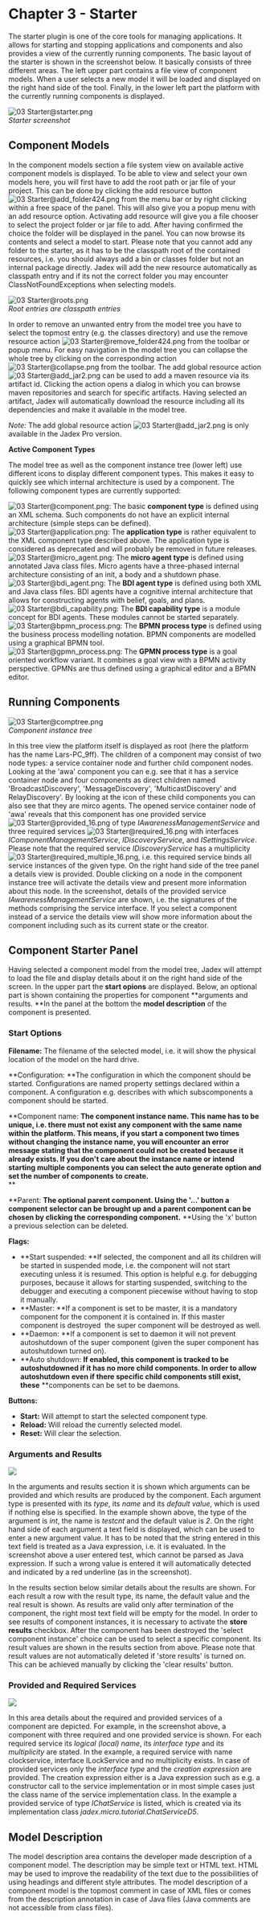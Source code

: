 <span>Chapter 3 - Starter</span> 
================================

The starter plugin is one of the core tools for managing applications. It allows for starting and stopping applications and components and also provides a view of the currently running components. The basic layout of the starter is shown in the screenshot below. It basically consists of three different areas. The left upper part contains a file view of component models. When a user selects a new model it will be loaded and displayed on the right hand side of the tool. Finally, in the lower left part the platform with the currently running components is displayed.

![03 Starter@starter.png](starter.png)\
*Starter screenshot*

<span>Component Models</span> 
-----------------------------

In the component models section a file system view on available active component models is displayed. To be able to view and select your own models here, you will first have to add the root path or jar file of your project. This can be done by clicking the add resource button ![03 Starter@add\_folder424.png](add_folder424.png) from the menu bar or by right clicking within a free space of the panel. This will also give you a popup menu with an add resource option. Activating add resource will give you a file chooser to select the project folder or jar file to add. After having confirmed the choice the folder will be displayed in the panel. You can now browse its contents and select a model to start. Please note that you cannot add any folder to the starter, as it has to be the classpath root of the contained resources, i.e. you should always add a bin or classes folder but not an internal package directly. Jadex will add the new resource automatically as classpath entry and if its not the correct folder you may encounter ClassNotFoundExceptions when selecting models. 

![03 Starter@roots.png](roots.png)\
*Root entries are classpath entries*

In order to remove an unwanted entry from the model tree you have to select the topmost entry (e.g. the classes directory) and use the remove resource action ![03 Starter@remove\_folder424.png](03%20Starter@remove_folder424.png) from the toolbar or popup menu. For easy navigation in the model tree you can collapse the whole tree by clicking on the corresponding action ![03 Starter@collapse.png](03%20Starter@collapse.png) from the toolbar. The add global resource action ![03 Starter@add\_jar2.png](add_jar2.png) can be used to add a maven resource via its artifact id. Clicking the action opens a dialog in which you can browse maven repositories and search for specific artifacts. Having selected an artifact, Jadex will automatically download the resource including all its dependencies and make it available in the model tree.

*Note:* The add global resource action ![03 Starter@add\_jar2.png](add_jar2.png) is only available in the Jadex Pro version.

**Active Component Types**

The model tree as well as the component instance tree (lower left) use different icons to display different component types. This makes it easy to quickly see which internal architecture is used by a component. The following component types are currently supported:

![03 Starter@component.png](component.png): The basic **component type** is defined using an XML schema. Such components do not have an explicit internal architecture (simple steps can be defined).\
![03 Starter@application.png](application.png): The **application type** is rather equivalent to the XML component type described above. The application type is considered as deprecated and will probably be removed in future releases.\
![03 Starter@micro\_agent.png](micro_agent.png): The **micro agent type** is defined using annotated Java class files. Micro agents have a three-phased internal architecture consisting of an init, a body and a shutdown phase.\
![03 Starter@bdi\_agent.png](bdi_agent.png): The **BDI agent type** is defined using both XML and Java class files. BDI agents have a cognitive internal architecture that allows for constructing agents with belief, goals, and plans.\
![03 Starter@bdi\_capability.png](bdi_capability.png): The **BDI capability type** is a module concept for BDI agents. These modules cannot be started separately.\
![03 Starter@bpmn\_process.png](bpmn_process.png): The **BPMN process type** is defined using the business process modelling notation. BPMN components are modelled using a graphical BPMN tool.\
![03 Starter@gpmn\_process.png](gpmn_process.png): The **GPMN process type** is a goal oriented workflow variant. It combines a goal view with a BPMN activity perspective. GPMNs are thus defined using a graphical editor and a BPMN editor. 

<span>Running Components</span> 
-------------------------------

![03 Starter@comptree.png](comptree.png)\
*Component instance tree*

In this tree view the platform itself is displayed as root (here the platform has the name Lars-PC\_9ff). The children of a component may consist of two node types: a service container node and further child component nodes. Looking at the 'awa' component you can e.g. see that it has a service container node and four components as direct children named 'BroadcastDiscovery', 'MessageDiscovery', 'MulticastDiscovery' and RelayDiscovery'. By looking at the icon of these child components you can also see that they are mirco agents. The opened service container node of 'awa' reveals that this component has one provided service ![03 Starter@provided\_16.png](03%20Starter@provided_16.png) of type *IAwarenessManagementService* and three required services ![03 Starter@required\_16.png](03%20Starter@required_16.png) with interfaces *IComponentManagementService*, *IDiscoveryService*, and *ISettingsService*. Please note that the required service *IDiscoveryService* has a multiplicity ![03 Starter@required\_multiple\_16.png](required_multiple_16.png), i.e. this required service binds all service instances of the given type. On the right hand side of the tree panel a details view is provided. Double clicking on a node in the component instance tree will activate the details view and present more information about this node. In the screenshot, details of the provided service *IAwarenessManagementService* are shown, i.e. the signatures of the methods comprising the service interface. If you select a component instead of a service the details view will show more information about the component including such as its current state or the creator.

<span>Component Starter Panel</span> 
------------------------------------

Having selected a component model from the model tree, Jadex will attempt to load the file and display details about it on the right hand side of the screen. In the upper part the **start opions** are displayed. Below, an optional part is shown containing the properties for component **arguments and results. **In the panel at the bottom the **model description** of the component is presented.

### <span>Start Options</span> 

**Filename:** The filename of the selected model, i.e. it will show the physical location of the model on the hard drive.

**Configuration: **The configuration in which the component should be started. Configurations are named property settings declared within a component. A configuration e.g. describes with which subscomponents a component should be started.

**Component name: **The component instance name. This name has to be unique, i.e. there must not exist any component with the same** **name within the platform. This means, if you start a component two times without changing the instance name, you will encounter an error message stating that the component could not be created because it already exists. If you don't care about the instance name or intend starting multiple components you can select the auto generate option and set the number of components** **to create.**\
**

**Parent: **The optional parent component. Using the '...' button a component selector can be brought up and a parent component can be chosen by clicking the corresponding component.** **Using the 'x' button a previous selection can be deleted.

**Flags:**

-   **Start suspended: **If selected, the component and all its children will be started in suspended mode, i.e. the component will not start executing unless it is resumed. This option is helpful e.g. for debugging purposes, because it allows for starting suspended, switching to the debugger and executing a component piecewise without having to stop it manually.
-   **Master: **If a component is set to be master, it is a mandatory component for the component it is contained in. If this master component is destroyed  the super component will be destroyed as well.
-   **Daemon: **If a component is set to daemon it will not prevent autoshutdown of the super component (given the super component has autoshutdown turned on).
-   **Auto shutdown: **If enabled, this component is tracked to be autoshutdowned if it has no more child components. In order to allow autoshutdown even if there specific child components still exist, these** **components can be set to be daemons. 

**Buttons:**

-   **Start:** Will attempt to start the selected component type.
-   **Reload:** Will reload the currently selected model.
-   **Reset:** Will clear the selection.

### <span>Arguments and Results</span> 

![](arguments.png)

In the arguments and results section it is shown which arguments can be provided and which results are produced by the component. Each argument type is presented with its *type*, its *name* and its *default value*, which is used if nothing else is specified. In the example shown above, the type of the argument is *int*, the name is *testcnt* and the default value is *2*. On the right hand side of each argument a text field is displayed, which can be used to enter a new argument value. It has to be noted that the string entered in this text field is treated as a Java expression, i.e. it is evaluated. In the screenshot above a user entered test, which cannot be parsed as Java expression. If such a wrong value is entered it will automatically detected and indicated by a red underline (as in the screenshot). 

In the results section below similar details about the results are shown. For each result a row with the result type, its name, the default value and the real result is shown. As results are valid only after termination of the component, the right most text field will be empty for the model. In order to see results of component instances, it is necessary to activate the **store results** checkbox. After the component has been destroyed the 'select component instance' choice can be used to select a specific component. Its result values are shown in the results section from above. Please note that result values are not automatically deleted if 'store results' is turned on. This can be achieved manually by clicking the 'clear results' button.

### <span>Provided and Required Services</span> 

![](providedandrequired.png)

In this area details about the required and provided services of a component are depicted. For example, in the screenshot above, a component with three required and one provided service is shown. For each required service its *logical (local) name*, its *interface type* and its *multiplicity* are stated. In the example, a required service with name clockservice, interface ILockService and no multiplicity exists. In case of provided services only the *interface type* and the *creation expression* are provided. The creation expression either is a Java expression such as e.g. a constructor call to the service implementation or in most simple cases just the class name of the service implementation class. In the example a provided service of type *IChatService* is listed, which is created via its implementation class *jadex.micro.tutorial.ChatServiceD5*.

<span>Model Description</span> 
------------------------------

The model description area contains the developer made description of a component model. The description may be simple text or HTML text. HTML may be used to improve the readability of the text due to the possibilities of using headings and different style attributes. The model description of a component model is the topmost comment in case of XML files or comes from the description annotation in case of Java files (Java comments are not accessible from class files).
